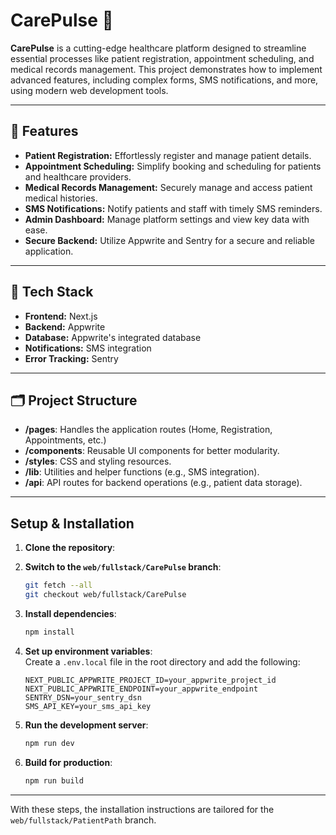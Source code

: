 # **CarePulse** 🏥

**CarePulse** is a cutting-edge healthcare platform designed to streamline essential processes like patient registration, appointment scheduling, and medical records management. This project demonstrates how to implement advanced features, including complex forms, SMS notifications, and more, using modern web development tools.

---

## 🚀 **Features**

- **Patient Registration:** Effortlessly register and manage patient details.
- **Appointment Scheduling:** Simplify booking and scheduling for patients and healthcare providers.
- **Medical Records Management:** Securely manage and access patient medical histories.
- **SMS Notifications:** Notify patients and staff with timely SMS reminders.
- **Admin Dashboard:** Manage platform settings and view key data with ease.
- **Secure Backend:** Utilize Appwrite and Sentry for a secure and reliable application.

---

## 🌟 **Tech Stack**

- **Frontend:** Next.js
- **Backend:** Appwrite
- **Database:** Appwrite's integrated database
- **Notifications:** SMS integration
- **Error Tracking:** Sentry

---

## 🗂️ **Project Structure**

- **/pages**: Handles the application routes (Home, Registration, Appointments, etc.)
- **/components**: Reusable UI components for better modularity.
- **/styles**: CSS and styling resources.
- **/lib**: Utilities and helper functions (e.g., SMS integration).
- **/api**: API routes for backend operations (e.g., patient data storage).

---

## **Setup & Installation**

1. **Clone the repository**:

   <!-- ```bash -->
   <!-- git clone https://github.com/adrianhajdin/healthcare.git -->
   <!-- cd healthcare   -->
   <!-- ``` -->

2. **Switch to the `web/fullstack/CarePulse` branch**:

   ```bash
   git fetch --all
   git checkout web/fullstack/CarePulse
   ```

3. **Install dependencies**:

   ```bash
   npm install
   ```

4. **Set up environment variables**:  
   Create a `.env.local` file in the root directory and add the following:

   ```env
   NEXT_PUBLIC_APPWRITE_PROJECT_ID=your_appwrite_project_id
   NEXT_PUBLIC_APPWRITE_ENDPOINT=your_appwrite_endpoint
   SENTRY_DSN=your_sentry_dsn
   SMS_API_KEY=your_sms_api_key
   ```

5. **Run the development server**:

   ```bash
   npm run dev
   ```

6. **Build for production**:
   ```bash
   npm run build
   ```

---

With these steps, the installation instructions are tailored for the `web/fullstack/PatientPath` branch.
